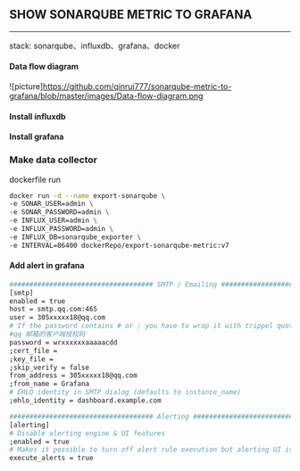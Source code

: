 ## SHOW SONARQUBE METRIC TO GRAFANA
---

 stack:  sonarqube、influxdb、grafana、docker


####  Data flow diagram

![picture]https://github.com/qinrui777/sonarqube-metric-to-grafana/blob/master/images/Data-flow-diagram.png
#### Install influxdb


#### Install grafana


### Make data collector
dockerfile 
run 


```bash
docker run -d --name export-sonarqube \
-e SONAR_USER=admin \
-e SONAR_PASSWORD=admin \
-e INFLUX_USER=admin \
-e INFLUX_PASSWORD=admin \
-e INFLUX_DB=sonarqube_exporter \
-e INTERVAL=86400 dockerRepo/export-sonarqube-metric:v7
```

#### Add alert in grafana 


```bash
#################################### SMTP / Emailing ##########################
[smtp]
enabled = true
host = smtp.qq.com:465
user = 305xxxxx18@qq.com
# If the password contains # or ; you have to wrap it with trippel quotes. Ex """#password;"""
#qq 邮箱的客户端授权码
password = wrxxxxxxaaaaacdd
;cert_file =
;key_file =
;skip_verify = false
from_address = 305xxxxx18@qq.com
;from_name = Grafana
# EHLO identity in SMTP dialog (defaults to instance_name)
;ehlo_identity = dashboard.example.com
```

```bash
#################################### Alerting ############################
[alerting]
# Disable alerting engine & UI features
;enabled = true
# Makes it possible to turn off alert rule execution but alerting UI is visible
execute_alerts = true
```
